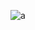 ![a](https://media.discordapp.net/attachments/1002054118430482473/1331742106917802095/1737582207013.png?ex=6792b8fc&is=6791677c&hm=21698ba6fd9b5d9261594b3b58389c9eb666f17ba5b217a3968ca758ffdf91cb&)
